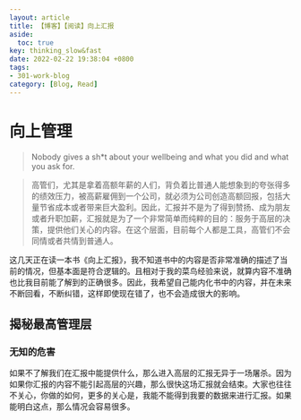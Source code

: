 ```yaml
---
layout: article
title: 【博客】【阅读】向上汇报
aside:
  toc: true
key: thinking_slow&fast
date: 2022-02-22 19:38:04 +0800
tags:
- 301-work-blog
category: [Blog, Read]
---
```


# 向上管理

> Nobody gives a sh*t about your wellbeing and what you did and what you ask for.

> 高管们，尤其是拿着高额年薪的人们，背负着比普通人能想象到的夸张得多的绩效压力，被高薪雇佣到一个公司，就必须为公司创造高额回报，包括大量节省成本或者带来巨大盈利。因此，汇报并不是为了得到赞扬、成为朋友或者升职加薪，汇报就是为了一个非常简单而纯粹的目的：服务于高层的决策，提供他们关心的内容。在这个层面，目前每个人都是工具，高管们不会同情或者共情到普通人。

这几天正在读一本书《向上汇报》，我不知道书中的内容是否非常准确的描述了当前的情况，但基本面是符合逻辑的。且相对于我的菜鸟经验来说，就算内容不准确也比我目前能了解到的正确很多。因此，我希望自己能内化书中的内容，并在未来不断回看，不断纠错，这样即使现在错了，也不会造成很大的影响。

## 揭秘最高管理层

### 无知的危害

如果不了解我们在汇报中能提供什么，那么进入高层的汇报无异于一场屠杀。因为如果你汇报的内容不能引起高层的兴趣，那么很快这场汇报就会结束。大家也往往不关心，你做的如何，更多的关心是，我能不能得到我要的数据来进行汇报。如果能明白这点，那么情况会容易很多。

